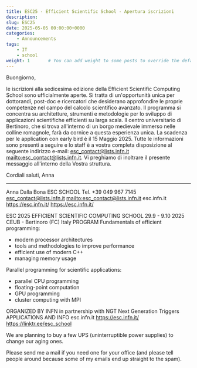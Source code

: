 ```yaml
---
title: ESC25 - Efficient Scientific School - Apertura iscrizioni 
description: 
slug: ESC25
date: 2025-05-05 00:00:00+0000
categories:
    - Announcements
tags:
    - IT
    - school
weight: 1       # You can add weight to some posts to override the default sorting (date descending)
---
```


Buongiorno,

le iscrizioni alla sedicesima edizione della Efficient Scientific Computing School sono ufficialmente aperte.
Si tratta di un'opportunità unica per dottorandi, post-doc e ricercatori che desiderano approfondire le proprie competenze nel campo del calcolo scientifico avanzato.
Il programma si concentra su architetture, strumenti e metodologie per lo sviluppo di applicazioni scientifiche efficienti su larga scala.
Il centro universitario di Bertinoro, che si trova all'interno di un borgo medievale immerso nelle colline romagnole, farà da cornice a questa esperienza unica.
La scadenza per le application con early bird è il 15 Maggio 2025.
Tutte le informazioni sono presenti a seguire e lo staff è a vostra completa disposizione al seguente indirizzo e-mail: esc_contact@lists.infn.it <mailto:esc_contact@lists.infn.it>.
Vi preghiamo di inoltrare il presente messaggio all'interno della Vostra struttura.

Cordiali saluti,
Anna

---
Anna Dalla Bona
ESC SCHOOL
Tel. +39 049 967 7145
esc_contact@lists.infn.it <mailto:esc_contact@lists.infn.it>
esc.infn.it <https://esc.infn.it/>
 <https://esc.infn.it/>


ESC 2025
EFFICIENT SCIENTIFIC COMPUTING SCHOOL
29.9 - 9.10 2025
CEUB - Bertinoro (FC) Italy
PROGRAM
Fundamentals of efficient programming:
- modern processor architectures
- tools and methodologies to improve performance
- efficient use of modern C++
- managing memory usage

Parallel programming for scientific applications:
- parallel CPU programming
- floating-point computation
- GPU programming
- cluster computing with MPI

ORGANIZED BY
INFN
in partnership with
NGT Next Generation Triggers
APPLICATIONS AND INFO
esc.infn.it <https://esc.infn.it/>
 <https://linktr.ee/esc_school> 	


 
We are planning to buy a few UPS (uninterruptible power supplies) to change our aging ones.
 
Please send me a mail if you need one for your office (and please tell people around because some of my emails end up straight to the spam).

<!-- Welcome to Hugo theme Stack. This is your first post. Edit or delete it, then start writing! -->

<!-- For more information about this theme, check the documentation: https://stack.jimmycai.com/ -->

<!-- Want a site like this? Check out [hugo-theme-stack-stater](https://github.com/CaiJimmy/hugo-theme-stack-starter) -->

<!-- > Photo by [Pawel Czerwinski](https://unsplash.com/@pawel_czerwinski) on [Unsplash](https://unsplash.com/) -->
